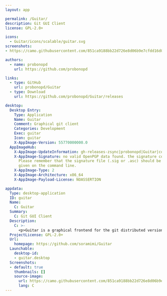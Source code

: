 ```yaml
---
layout: app

permalink: /Guitar/
description: Git GUI Client
license: GPL-2.0+

icons:
  - Guitar/icons/scalable/guitar.svg
screenshots:
- https://camo.githubusercontent.com/851ca9188bb22d726e8d06b9e7cfdd16d0f0c128/68747470733a2f2f736f72616d696d692e6769746875622e696f2f4775697461722f73637265656e73686f74732f7562756e74752e706e67

authors:
  - name: probonopd
    url: https://github.com/probonopd

links:
  - type: GitHub
    url: probonopd/Guitar
  - type: Download
    url: https://github.com/probonopd/Guitar/releases

desktop:
  Desktop Entry:
    Type: Application
    Name: Guitar
    Comment: Graphical git client
    Categories: Development
    Exec: guitar
    Icon: guitar
    X-AppImage-Version: 55770000000.0
  AppImageHub:
    X-AppImage-UpdateInformation: gh-releases-zsync|probonopd|Guitar|continuous|Guitar*-x86_64.AppImage.zsync
    X-AppImage-Signature: no valid OpenPGP data found. the signature could not be verified.
      Please remember that the signature file (.sig or .asc) should be the first file
      given on the command line.
    X-AppImage-Type: 2
    X-AppImage-Architecture: x86_64
    X-AppImage-Payload-License: NOASSERTION

appdata:
  Type: desktop-application
  ID: guitar
  Name:
    C: Guitar
  Summary:
    C: Git GUI Client
  Description:
    C: >-
      <p>Guitar is a graphical frontend for the git distributed version control system. It has logs, graphs, and a diff view.</p>
  ProjectLicense: GPL-2.0+
  Url:
    homepage: https://github.com/soramimi/Guitar
  Launchable:
    desktop-id:
    - guitar.desktop
  Screenshots:
  - default: true
    thumbnails: []
    source-image:
      url: https://camo.githubusercontent.com/851ca9188bb22d726e8d06b9e7cfdd16d0f0c128/68747470733a2f2f736f72616d696d692e6769746875622e696f2f4775697461722f73637265656e73686f74732f7562756e74752e706e67
      lang: C
---
```

